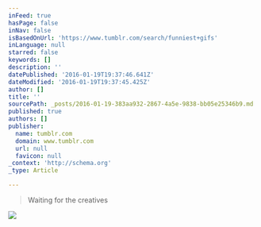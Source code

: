 ```yaml
---
inFeed: true
hasPage: false
inNav: false
isBasedOnUrl: 'https://www.tumblr.com/search/funniest+gifs'
inLanguage: null
starred: false
keywords: []
description: ''
datePublished: '2016-01-19T19:37:46.641Z'
dateModified: '2016-01-19T19:37:45.425Z'
author: []
title: ''
sourcePath: _posts/2016-01-19-383aa932-2867-4a5e-9838-bb05e25346b9.md
published: true
authors: []
publisher:
  name: tumblr.com
  domain: www.tumblr.com
  url: null
  favicon: null
_context: 'http://schema.org'
_type: Article

---
```

> Waiting for the creatives

![](https://s3-us-west-2.amazonaws.com/the-grid-img/p/3a8ae1e20ca1576663c921455723d888c966b925.gif)